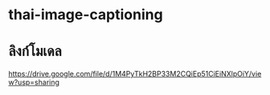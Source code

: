 # thai-image-captioning
# ลิงก์โมเดล
https://drive.google.com/file/d/1M4PyTkH2BP33M2CQiEp51CiEiNXlpOiY/view?usp=sharing
